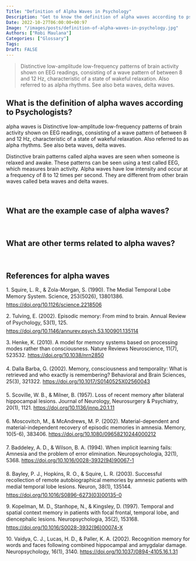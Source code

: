 ```yaml
---
Title: "Definition of Alpha Waves in Psychology"
Description: "Get to know the definition of alpha waves according to psychologists."
Date: 2022-10-27T06:00:00+00:97
Image: "/images/posts/definition-of-alpha-waves-in-psychology.jpg"
Authors: ["Robi Maulana"]
Categories: ["Glossary"]
Tags: 
Draft: FALSE
---
```





> Distinctive low-amplitude low-frequency patterns of brain activity shown on EEG readings, consisting of a wave pattern of between 8 and 12 Hz, characteristic of a state of wakeful relaxation. Also referred to as alpha rhythms. See also beta waves, delta waves.

## What is the definition of alpha waves according to Psychologists?

alpha waves is Distinctive low-amplitude low-frequency patterns of brain activity shown on EEG readings, consisting of a wave pattern of between 8 and 12 Hz, characteristic of a state of wakeful relaxation. Also referred to as alpha rhythms. See also beta waves, delta waves.

Distinctive brain patterns called alpha waves are seen when someone is relaxed and awake. These patterns can be seen using a test called EEG, which measures brain activity. Alpha waves have low intensity and occur at a frequency of 8 to 12 times per second. They are different from other brain waves called beta waves and delta waves.

 

## What are the example case of alpha waves?

 

## What are other terms related to alpha waves?

 

## References for alpha waves

1\. Squire, L. R., & Zola-Morgan, S. (1990). The Medial Temporal Lobe Memory System. Science, 253(5026), 13801386. https://doi.org/10.1126/science.2218506

2\. Tulving, E. (2002). Episodic memory: From mind to brain. Annual Review of Psychology, 53(1), 125. https://doi.org/10.1146/annurev.psych.53.100901.135114

3\. Henke, K. (2010). A model for memory systems based on processing modes rather than consciousness. Nature Reviews Neuroscience, 11(7), 523532. https://doi.org/10.1038/nrn2850

4\. Dalla Barba, G. (2002). Memory, consciousness and temporality: What is retrieved and who exactly is remembering? Behavioral and Brain Sciences, 25(3), 321322. https://doi.org/10.1017/S0140525X02560043

5\. Scoville, W. B., & Milner, B. (1957). Loss of recent memory after bilateral hippocampal lesions. Journal of Neurology, Neurosurgery & Psychiatry, 20(1), 1121. https://doi.org/10.1136/jnnp.20.1.11

6\. Moscovitch, M., & McAndrews, M. P. (2002). Material-dependent and material-independent recovery of episodic memories in amnesia. Memory, 10(5-6), 383406. https://doi.org/10.1080/09658210244000212

7\. Baddeley, A. D., & Wilson, B. A. (1994). When implicit learning fails: Amnesia and the problem of error elimination. Neuropsychologia, 32(1), 5368. https://doi.org/10.1016/0028-3932(94)90067-1

8\. Bayley, P. J., Hopkins, R. O., & Squire, L. R. (2003). Successful recollection of remote autobiographical memories by amnesic patients with medial temporal lobe lesions. Neuron, 38(1), 135144. https://doi.org/10.1016/S0896-6273(03)00135-0

9\. Kopelman, M. D., Stanhope, N., & Kingsley, D. (1997). Temporal and spatial context memory in patients with focal frontal, temporal lobe, and diencephalic lesions. Neuropsychologia, 35(2), 153168. https://doi.org/10.1016/S0028-3932(96)00074-X

10\. Vaidya, C. J., Lucas, H. D., & Paller, K. A. (2002). Recognition memory for words and faces following combined hippocampal and amygdalar damage. Neuropsychology, 16(1), 3140. https://doi.org/10.1037/0894-4105.16.1.31
